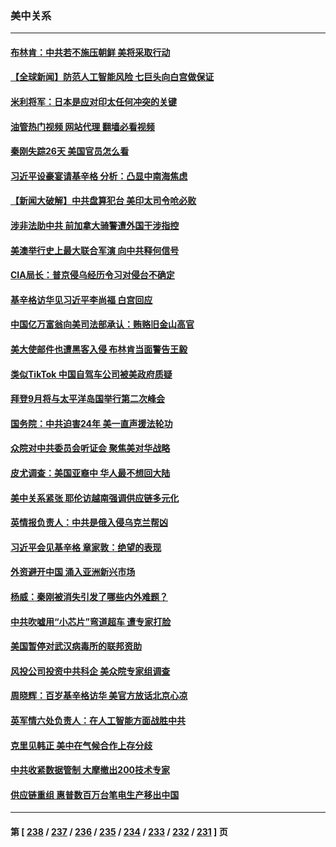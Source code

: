### 美中关系
---
#### [布林肯：中共若不施压朝鲜 美将采取行动](../../pages/nf1412576/n14040025.md?07230445) 
#### [【全球新闻】防范人工智能风险 七巨头向白宫做保证](../../pages/nf1412576/n14039898.md?07230445) 
#### [米利将军：日本是应对印太任何冲突的关键](../../pages/nf1412576/n14039877.md?07230445) 
#### [油管热门视频 网站代理 翻墙必看视频](http://138.2.39.72:81/youtube.html?epic-marker?07230445)
#### [秦刚失踪26天 美国官员怎么看](../../pages/nf1412576/n14039694.md?07230445) 
#### [习近平设豪宴请基辛格 分析：凸显中南海焦虑](../../pages/nf1412576/n14039627.md?07230445) 
#### [【新闻大破解】中共盘算犯台 美印太司令呛必败](../../pages/nf1412576/n14039523.md?07230445) 
#### [涉非法助中共 前加拿大骑警遭外国干涉指控](../../pages/nf1412576/n14039562.md?07230445) 
#### [美澳举行史上最大联合军演 向中共释何信号](../../pages/nf1412576/n14039536.md?07230445) 
#### [CIA局长：普京侵乌经历令习对侵台不确定](../../pages/nf1412576/n14039518.md?07230445) 
#### [基辛格访华见习近平李尚福 白宫回应](../../pages/nf1412576/n14039478.md?07230445) 
#### [中国亿万富翁向美司法部承认：贿赂旧金山高官](../../pages/nf1412576/n14039179.md?07230445) 
#### [美大使邮件也遭黑客入侵 布林肯当面警告王毅](../../pages/nf1412576/n14039388.md?07230445) 
#### [类似TikTok 中国自驾车公司被美政府质疑](../../pages/nf1412576/n14038922.md?07230445) 
#### [拜登9月将与太平洋岛国举行第二次峰会](../../pages/nf1412576/n14038838.md?07230445) 
#### [国务院：中共迫害24年 美一直声援法轮功](../../pages/nf1412576/n14038806.md?07230445) 
#### [众院对中共委员会听证会 聚焦美对华战略](../../pages/nf1412576/n14038798.md?07230445) 
#### [皮尤调查：美国亚裔中 华人最不想回大陆](../../pages/nf1412576/n14038718.md?07230445) 
#### [美中关系紧张 耶伦访越南强调供应链多元化](../../pages/nf1412576/n14038708.md?07230445) 
#### [英情报负责人：中共是俄入侵乌克兰帮凶](../../pages/nf1412576/n14038665.md?07230445) 
#### [习近平会见基辛格 章家敦：绝望的表现](../../pages/nf1412576/n14038604.md?07230445) 
#### [外资避开中国 涌入亚洲新兴市场](../../pages/nf1412576/n14038421.md?07230445) 
#### [杨威：秦刚被消失引发了哪些内外难题？](../../pages/nf1412576/n14038128.md?07230445) 
#### [中共吹嘘用“小芯片”弯道超车 遭专家打脸](../../pages/nf1412576/n14038175.md?07230445) 
#### [美国暂停对武汉病毒所的联邦资助](../../pages/nf1412576/n14037988.md?07230445) 
#### [风投公司投资中共科企 美众院专家组调查](../../pages/nf1412576/n14037907.md?07230445) 
#### [周晓辉：百岁基辛格访华 美官方放话北京心凉](../../pages/nf1412576/n14037837.md?07230445) 
#### [英军情六处负责人：在人工智能方面战胜中共](../../pages/nf1412576/n14037838.md?07230445) 
#### [克里见韩正 美中在气候合作上存分歧](../../pages/nf1412576/n14037762.md?07230445) 
#### [中共收紧数据管制 大摩撤出200技术专家](../../pages/nf1412576/n14037498.md?07230445) 
#### [供应链重组 惠普数百万台笔电生产移出中国](../../pages/nf1412576/n14037382.md?07230445) 

---
#### 第 [ [238](./238.md?07230445) / [237](./237.md?07230445) / [236](./236.md?07230445) / [235](./235.md?07230445) / [234](./234.md?07230445) / [233](./233.md?07230445) / [232](./232.md?07230445) / [231](./231.md?07230445) ] 页
